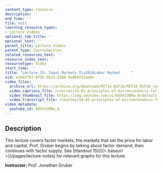 ```yaml
---
content_type: resource
description: ''
end_time: ''
file: null
learning_resource_types:
- Lecture Videos
optional_tab_title: ''
optional_text: ''
parent_title: Lecture Videos
parent_type: CourseSection
related_resources_text: ''
resource_index_text: ''
resourcetype: Video
start_time: ''
title: "Lecture 15: Input Markets I\u2014Labor Market     "
uid: e2042f6f-075b-5b23-2588-6adb4722aa8e
video_files:
  archive_url: https://archive.org/download/MIT14.01F18/MIT14_01F18_lec15_300k.mp4
  video_captions_file: /courses/14-01-principles-of-microeconomics-fall-2018/fd42f8b9edb358b39941159fe348fff0_6XhkCU8Rw_0.vtt
  video_thumbnail_file: https://img.youtube.com/vi/6XhkCU8Rw_0/default.jpg
  video_transcript_file: /courses/14-01-principles-of-microeconomics-fall-2018/c5693815c89b0e061ad810c99ef0bdeb_6XhkCU8Rw_0.pdf
video_metadata:
  youtube_id: 6XhkCU8Rw_0
---
```


Description
-----------

This lecture covers factor markets, the markets that set the price for labor and capital. Prof. Gruber begins by talking about factor demand, then continues with factor supply. See [Handout 15]({{< baseurl >}}/pages/lecture-notes) for relevant graphs for this lecture. 

**Instructor:** Prof. Jonathan Gruber
